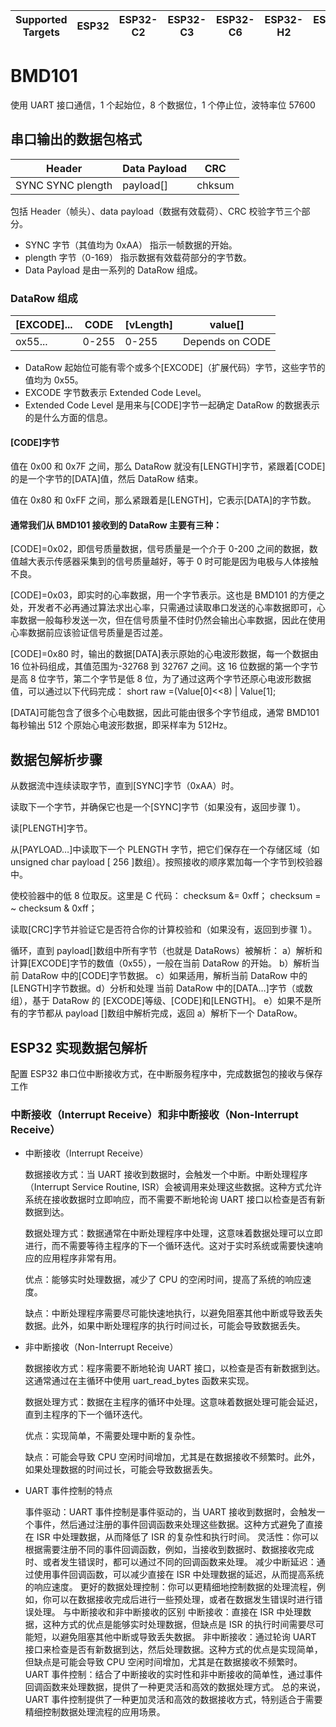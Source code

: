 | Supported Targets | ESP32 | ESP32-C2 | ESP32-C3 | ESP32-C6 | ESP32-H2 | ESP32-S2 | ESP32-S3 |
| ----------------- | ----- | -------- | -------- | -------- | -------- | -------- | -------- |

# BMD101

使用 UART 接口通信，1 个起始位，8 个数据位，1 个停止位，波特率位 57600

## 串口输出的数据包格式

| Header            | Data Payload | CRC    |
| ----------------- | ------------ | ------ |
| SYNC SYNC plength | payload[]    | chksum |

包括 Header（帧头）、data payload（数据有效载荷）、CRC 校验字节三个部分。

- SYNC 字节（其值均为 0xAA） 指示一帧数据的开始。
- plength 字节（0-169） 指示数据有效载荷部分的字节数。
- Data Payload 是由一系列的 DataRow 组成。

### DataRow 组成

| [EXCODE]... | CODE  | [vLength] | value[]         |
| ----------- | ----- | --------- | --------------- |
| ox55...     | 0-255 | 0-255     | Depends on CODE |

- DataRow 起始位可能有零个或多个[EXCODE]（扩展代码）字节，这些字节的值均为 0x55。
- EXCODE 字节数表示 Extended Code Level。
- Extended Code Level 是用来与[CODE]字节一起确定 DataRow 的数据表示的是什么方面的信息。

#### [CODE]字节

值在 0x00 和 0x7F 之间，那么 DataRow 就没有[LENGTH]字节，紧跟着[CODE]的是一个字节的[DATA]值，然后 DataRow 结束。

值在 0x80 和 0xFF 之间，那么紧跟着是[LENGTH]，它表示[DATA]的字节数。

#### 通常我们从 BMD101 接收到的 DataRow 主要有三种：

[CODE]=0x02，即信号质量数据，信号质量是一个介于 0-200 之间的数据，数值越大表示传感器采集到的信号质量越好，等于 0 时可能是因为电极与人体接触不良。

[CODE]=0x03，即实时的心率数据，用一个字节表示。这也是 BMD101 的方便之处，开发者不必再通过算法求出心率，只需通过读取串口发送的心率数据即可，心率数据一般每秒发送一次，但在信号质量不佳时仍然会输出心率数据，因此在使用心率数据前应该验证信号质量是否过差。

[CODE]=0x80 时，输出的数据[DATA]表示原始的心电波形数据，每一个数据由 16 位补码组成，其值范围为-32768 到 32767 之间。这 16 位数据的第一个字节是高 8 位字节，第二个字节是低 8 位，为了通过这两个字节还原心电波形数据值，可以通过以下代码完成：
short raw =(Value[0]<<8) | Value[1];

[DATA]可能包含了很多个心电数据，因此可能由很多个字节组成，通常 BMD101 每秒输出 512 个原始心电波形数据，即采样率为 512Hz。

## 数据包解析步骤

从数据流中连续读取字节，直到[SYNC]字节（0xAA）时。

读取下一个字节，并确保它也是一个[SYNC]字节（如果没有，返回步骤 1）。

读[PLENGTH]字节。

从[PAYLOAD…]中读取下一个 PLENGTH 字节，把它们保存在一个存储区域（如
unsigned char payload [ 256 ]数组）。按照接收的顺序累加每一个字节到校验器中。

使校验器中的低 8 位取反。这里是 C 代码：
checksum &= 0xff；
checksum = ~ checksum & 0xff；

读取[CRC]字节并验证它是否符合你的计算校验和（如果没有，返回到步骤 1）。

循环，直到 payload[]数组中所有字节（也就是 DataRows）被解析：
a）解析和计算[EXCODE]字节的数值（0x55），一般在当前 DataRow 的开始。 b）解析当前 DataRow 中的[CODE]字节数据。 c）如果适用，解析当前 DataRow 中的[LENGTH]字节数据。d）分析和处理 当前 DataRow 中的[DATA…]字节（或数组），基于 DataRow 的 [EXCODE]等级、[CODE]和[LENGTH]。 e）如果不是所有的字节都从 payload []数组中解析完成，返回 a）解析下一个 DataRow。

## ESP32 实现数据包解析

配置 ESP32 串口位中断接收方式，在中断服务程序中，完成数据包的接收与保存工作

### 中断接收（Interrupt Receive）和非中断接收（Non-Interrupt Receive）

- 中断接收（Interrupt Receive）

  数据接收方式：当 UART 接收到数据时，会触发一个中断。中断处理程序（Interrupt Service Routine, ISR）会被调用来处理这些数据。这种方式允许系统在接收数据时立即响应，而不需要不断地轮询 UART 接口以检查是否有新数据到达。

  数据处理方式：数据通常在中断处理程序中处理，这意味着数据处理可以立即进行，而不需要等待主程序的下一个循环迭代。这对于实时系统或需要快速响应的应用程序非常有用。

  优点：能够实时处理数据，减少了 CPU 的空闲时间，提高了系统的响应速度。

  缺点：中断处理程序需要尽可能快速地执行，以避免阻塞其他中断或导致丢失数据。此外，如果中断处理程序的执行时间过长，可能会导致数据丢失。

* 非中断接收（Non-Interrupt Receive）

  数据接收方式：程序需要不断地轮询 UART 接口，以检查是否有新数据到达。这通常通过在主循环中使用 uart_read_bytes 函数来实现。

  数据处理方式：数据在主程序的循环中处理。这意味着数据处理可能会延迟，直到主程序的下一个循环迭代。

  优点：实现简单，不需要处理中断的复杂性。

  缺点：可能会导致 CPU 空闲时间增加，尤其是在数据接收不频繁时。此外，如果处理数据的时间过长，可能会导致数据丢失。

- UART 事件控制的特点

  事件驱动：UART 事件控制是事件驱动的，当 UART 接收到数据时，会触发一个事件，然后通过注册的事件回调函数来处理这些数据。这种方式避免了直接在 ISR 中处理数据，从而降低了 ISR 的复杂性和执行时间。
  灵活性：你可以根据需要注册不同的事件回调函数，例如，当接收到数据时、数据接收完成时、或者发生错误时，都可以通过不同的回调函数来处理。
  减少中断延迟：通过使用事件回调函数，可以减少直接在 ISR 中处理数据的延迟，从而提高系统的响应速度。
  更好的数据处理控制：你可以更精细地控制数据的处理流程，例如，你可以在数据接收完成后进行一些预处理，或者在数据发生错误时进行错误处理。
  与中断接收和非中断接收的区别
  中断接收：直接在 ISR 中处理数据，这种方式的优点是能够实时处理数据，但缺点是 ISR 的执行时间需要尽可能短，以避免阻塞其他中断或导致丢失数据。
  非中断接收：通过轮询 UART 接口来检查是否有新数据到达，然后处理数据。这种方式的优点是实现简单，但缺点是可能会导致 CPU 空闲时间增加，尤其是在数据接收不频繁时。
  UART 事件控制：结合了中断接收的实时性和非中断接收的简单性，通过事件回调函数来处理数据，提供了一种更灵活和高效的数据处理方式。
  总的来说，UART 事件控制提供了一种更加灵活和高效的数据接收方式，特别适合于需要精细控制数据处理流程的应用场景。
